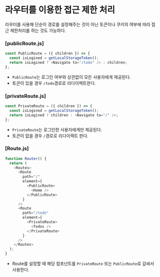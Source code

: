 # 라우터를 이용한 접근 제한 처리

라우터를 사용해 단순이 경로를 설정해주는 것이 아닌 토큰이나 쿠키의 여부에 따라 접근 제한처리를 하는 것도 가능하다.

### [publicRoute.js]
```js
const PublicRoute = ({ children }) => {
  const isLogined = getLocalStorageToken();
  return isLogined ? <Navigate to="/todo" /> : children;
};
```
* `PublicRoute`는 로그인 여부와 상관없이 모든 사용자에게 제공된다.
* 토큰이 있을 경우 `/todo`경로로 리다이렉트한다.

### [privateRoute.js]
```js
const PrivateRoute = ({ children }) => {
  const isLogined = getLocalStorageToken();
  return isLogined ? children : <Navigate to="/" />;
};
```
* `PrivateRoute`는 로그인한 사용자에게만 제공된다.
* 토큰이 없을 경우 `/`경로로 리다이렉트 한다.

### [Route.js]
```js
function Router() {
  return (
    <Routes>
      <Route
        path="/"
        element={
          <PublicRoute>
            <Home />
          </PublicRoute>
        }
      />
      <Route
        path="/todo"
        element={
          <PrivateRoute>
            <Todos />
          </PrivateRoute>
        }
      />
    </Routes>
  );
}
  ```
* Route를 설정할 때 해당 컴포넌트를 `PrivateRoute` 또는 `PublicRoute`로 감싸서 사용한다.